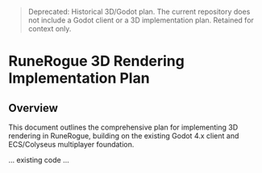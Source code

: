 > Deprecated: Historical 3D/Godot plan. The current repository does not include a Godot client or a 3D implementation plan. Retained for context only.

# RuneRogue 3D Rendering Implementation Plan

## Overview

This document outlines the comprehensive plan for implementing 3D rendering in RuneRogue, building on the existing Godot 4.x client and ECS/Colyseus multiplayer foundation.

... existing code ...